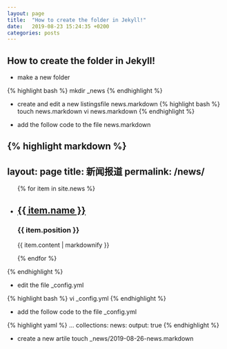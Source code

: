 ```yaml
---
layout: page
title:  "How to create the folder in Jekyll!"
date:   2019-08-23 15:24:35 +0200
categories: posts
---
```


## How to create the folder in Jekyll!
- make a new folder

{% highlight bash %}
mkdir _news
{% endhighlight %}

- create and edit a new listingsfile news.markdown
{% highlight bash %}
touch news.markdown
vi news.markdown
{% endhighlight %}

- add the follow code to the file news.markdown

{% highlight markdown %}
---
layout: page
title: 新闻报道
permalink: /news/
---

<ul>
  {% for item in site.news %}
    <li>
      <h2><a href="{{ item.url }}">{{ item.name }}</a></h2>
      <h3>{{ item.position }}</h3>
      <p>{{ item.content | markdownify }}</p>
    </li>
  {% endfor %}
</ul>
{% endhighlight %}

- edit the file _config.yml

{% highlight bash %}
vi _config.yml
{% endhighlight %}

- add the follow code to the file _config.yml

{% highlight yaml %}
...
collections:
  news:
    output: true
{% endhighlight %}

- create a new artile
touch _news/2019-08-26-news.markdown
